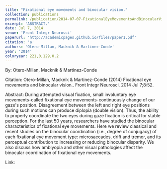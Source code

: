 ```yaml
---
title: "Fixational eye movements and binocular vision."
collection: publications
permalink: /publication/2014-07-07-FixationalEyeMovementsAndBinocularVision_
excerpt: 'ABSTRACT.'
date: Jul 7, 2014
venue: 'Front Integr Neurosci'
paperurl: 'http://academicpages.github.io/files/paper1.pdf'
citation: 'a'
authors: 'Otero-Millan, Macknik & Martinez-Conde'
year: '2014'
coloryear: 221,0,129,0.2
---
```


By: Otero-Millan, Macknik & Martinez-Conde

Citation: Otero-Millan, Macknik & Martinez-Conde (2014) Fixational eye movements and binocular vision.. Front Integr Neurosci. 2014 Jul 7;8:52. 

Abstract: During attempted visual fixation, small involuntary eye movements-called fixational eye movements-continuously change of our gaze's position. Disagreement between the left and right eye positions during such motions can produce diplopia (double vision). Thus, the ability to properly coordinate the two eyes during gaze fixation is critical for stable perception. For the last 50 years, researchers have studied the binocular characteristics of fixational eye movements. Here we review classical and recent studies on the binocular coordination (i.e., degree of conjugacy) of each fixational eye movement type: microsaccades, drift and tremor, and its perceptual contribution to increasing or reducing binocular disparity. We also discuss how amblyopia and other visual pathologies affect the binocular coordination of fixational eye movements.

Link: 
